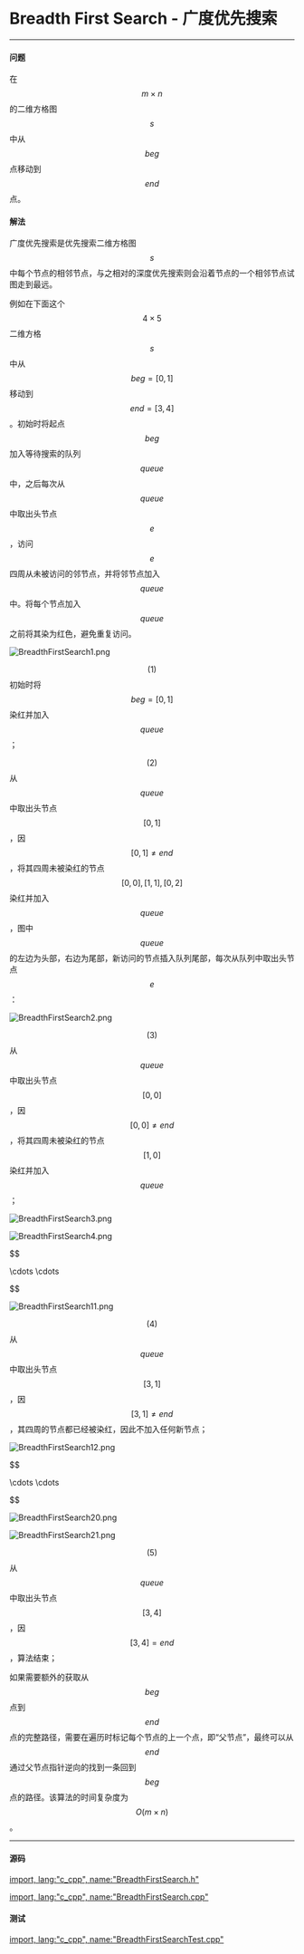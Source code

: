 <script type="text/javascript" src="https://cdnjs.cloudflare.com/ajax/libs/mathjax/2.7.1/MathJax.js?config=TeX-AMS-MML_HTMLorMML"/></script>

# Breadth First Search - 广度优先搜索

--------

#### 问题

在$$ m \times n $$的二维方格图$$ s $$中从$$ beg $$点移动到$$ end $$点。

#### 解法

广度优先搜索是优先搜索二维方格图$$ s $$中每个节点的相邻节点，与之相对的深度优先搜索则会沿着节点的一个相邻节点试图走到最远。

例如在下面这个$$ 4 \times 5 $$二维方格$$ s $$中从$$ beg = [0,1] $$移动到$$ end = [3,4] $$。初始时将起点$$ beg $$加入等待搜索的队列$$ queue $$中，之后每次从$$ queue $$中取出头节点$$ e $$，访问$$ e $$四周从未被访问的邻节点，并将邻节点加入$$ queue $$中。将每个节点加入$$ queue $$之前将其染为红色，避免重复访问。

![BreadthFirstSearch1.png](../res/BreadthFirstSearch1.png)

$$ (1) $$初始时将$$ beg = [0,1] $$染红并加入$$ queue $$；

$$ (2) $$从$$ queue $$中取出头节点$$ [0,1] $$，因$$ [0,1] \ne end $$，将其四周未被染红的节点$$ [0,0], [1,1], [0,2] $$染红并加入$$ queue $$，图中$$ queue $$的左边为头部，右边为尾部，新访问的节点插入队列尾部，每次从队列中取出头节点$$ e $$：

![BreadthFirstSearch2.png](../res/BreadthFirstSearch2.png)

$$ (3) $$从$$ queue $$中取出头节点$$ [0,0] $$，因$$ [0,0] \ne end $$，将其四周未被染红的节点$$ [1,0] $$染红并加入$$ queue $$；

![BreadthFirstSearch3.png](../res/BreadthFirstSearch3.png)

![BreadthFirstSearch4.png](../res/BreadthFirstSearch4.png)

$$

\cdots \cdots

$$

![BreadthFirstSearch11.png](../res/BreadthFirstSearch11.png)

$$ (4) $$从$$ queue $$中取出头节点$$ [3,1] $$，因$$ [3,1] \ne end $$，其四周的节点都已经被染红，因此不加入任何新节点；

![BreadthFirstSearch12.png](../res/BreadthFirstSearch12.png)

$$

\cdots \cdots

$$

![BreadthFirstSearch20.png](../res/BreadthFirstSearch20.png)

![BreadthFirstSearch21.png](../res/BreadthFirstSearch21.png)

$$ (5) $$从$$ queue $$中取出头节点$$ [3,4] $$，因$$ [3,4] = end $$，算法结束；

如果需要额外的获取从$$ beg $$点到$$ end $$点的完整路径，需要在遍历时标记每个节点的上一个点，即“父节点”，最终可以从$$ end $$通过父节点指针逆向的找到一条回到$$ beg $$点的路径。该算法的时间复杂度为$$ O(m \times n) $$。

--------

#### 源码

[import, lang:"c_cpp", name:"BreadthFirstSearch.h"](https://github.com/linrongbin16/Way-to-Algorithm/blob/master/src/Sort/BreadthFirstSearch.h)

[import, lang:"c_cpp", name:"BreadthFirstSearch.cpp"](https://github.com/linrongbin16/Way-to-Algorithm/blob/master/src/Sort/BreadthFirstSearch.cpp)

#### 测试

[import, lang:"c_cpp", name:"BreadthFirstSearchTest.cpp"](https://github.com/linrongbin16/Way-to-Algorithm/blob/master/src/Sort/BreadthFirstSearchTest.cpp)
